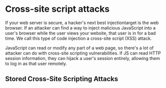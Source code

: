 # Cross-site script attacks

If your web server is secure, a hacker's next best injectiontarget is the web browser. If an attacker can find a way to inject malicious JavaScript into a user's browser while the user views your website, that user is in for a bad time. We call this type of code injection a cross-site script (XSS) attack.

JavaScript can read or modify any part of a web page, so there's a lot of attacker can do with cross-site scripting vulnerabilities. If JS can read HTTP session information, they can hijack a user's session entirely, allowing them to log in as that user remotely.

## Stored Cross-Site Scripting Attacks

